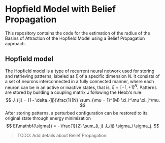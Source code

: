 # Hopfield Model with Belief Propagation

This repository contains the code for the estimation of the radius of the Basins of Attraction of the Hopfield Model using a Belief Propagation approach.

## Hopfield model
The Hopfield model is a type of recurrent neural network used for storing and retrieving patterns, labeled as $\xi$ of a specific dimension $N$. It consists of a set of neurons interconnected in a fully connected manner, where each neuron can be in an active or inactive states, that is, $\xi = [-1, +1]^{N}$.
Patterns are stored by building a coupling matrix $J$ following the Hebb's rule
$$
J_{ij} = (1 - \delta_{ij})\frac{1}{N} \sum_{\mu = 1}^{M} \xi_i^\mu \xi_j^\mu.
$$
After storing patterns, a perturbed configuration can be restored to its original state through energy minimization
$$
E(\mathbf{\sigma}) = - \frac{1}{2} \sum_{i, j} J_{ij} \sigma_i \sigma_j.
$$

> TODO: Add details about Belief Propagation


